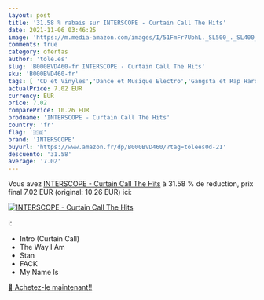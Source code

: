 ```yaml
---
layout: post
title: '31.58 % rabais sur INTERSCOPE - Curtain Call The Hits'
date: 2021-11-06 03:46:25
image: 'https://m.media-amazon.com/images/I/51FmFr7UbhL._SL500_._SL400_.jpg'
comments: true
category: ofertas
author: 'tole.es'
slug: 'B000BVD460-fr INTERSCOPE - Curtain Call The Hits'
sku: 'B000BVD460-fr'
tags: [ 'CD et Vinyles','Dance et Musique Electro','Gangsta et Rap Hardcore','Genres','Pop','Rap et Hip-Hop','interscope', ]
actualPrice: 7.02 EUR
currency: EUR
price: 7.02
comparePrice: 10.26 EUR
prodname: 'INTERSCOPE - Curtain Call The Hits'
country: 'fr'
flag: '🇫🇷'
brand: 'INTERSCOPE'
buyurl: 'https://www.amazon.fr/dp/B000BVD460/?tag=tolees0d-21'
descuento: '31.58'
average: '7.02'
---
```


Vous avez [INTERSCOPE - Curtain Call The Hits](https://www.amazon.fr/dp/B000BVD460/?tag=tolees0d-21)  à  31.58 % de réduction, prix final  7.02 EUR (original: 10.26 EUR) ici:

[![INTERSCOPE - Curtain Call The Hits](https://m.media-amazon.com/images/I/51FmFr7UbhL._SL500_._SL400_.jpg)](https://www.amazon.fr/dp/B000BVD460/?tag=tolees0d-21)

ℹ️:

- Intro (Curtain Call)
- The Way I Am
- Stan
- FACK
- My Name Is

[🛒 Achetez-le maintenant!!](https://www.amazon.fr/dp/B000BVD460/?tag=tolees0d-21)
